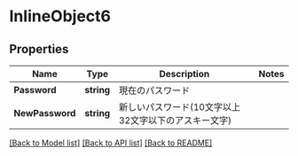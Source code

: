 # InlineObject6

## Properties

Name | Type | Description | Notes
------------ | ------------- | ------------- | -------------
**Password** | **string** | 現在のパスワード | 
**NewPassword** | **string** | 新しいパスワード(10文字以上32文字以下のアスキー文字) | 

[[Back to Model list]](../README.md#documentation-for-models) [[Back to API list]](../README.md#documentation-for-api-endpoints) [[Back to README]](../README.md)


